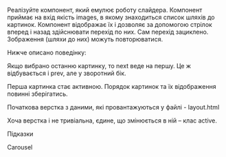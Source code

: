 Реалізуйте компонент, який емулює роботу слайдера. Компонент приймає на вхід якість images, в якому знаходиться список шляхів до картинок. Компонент відображає їх і дозволяє за допомогою стрілок вперед і назад здійснювати перехід по них. Сам перехід зациклено. Зображення (шляхи до них) можуть повторюватися.

Нижче описано поведінку:

Якщо вибрано останню картинку, то next веде на першу. Це ж відбувається і prev, але у зворотний бік.

Перша картинка стає активною. Порядок картинок та їх відображення повинні зберігатись.

Початкова верстка з даними, які провантажуються у файлі - layout.html

Хоча верстка і не тривіальна, єдине, що змінюється в ній – клас active.

Підказки

Carousel